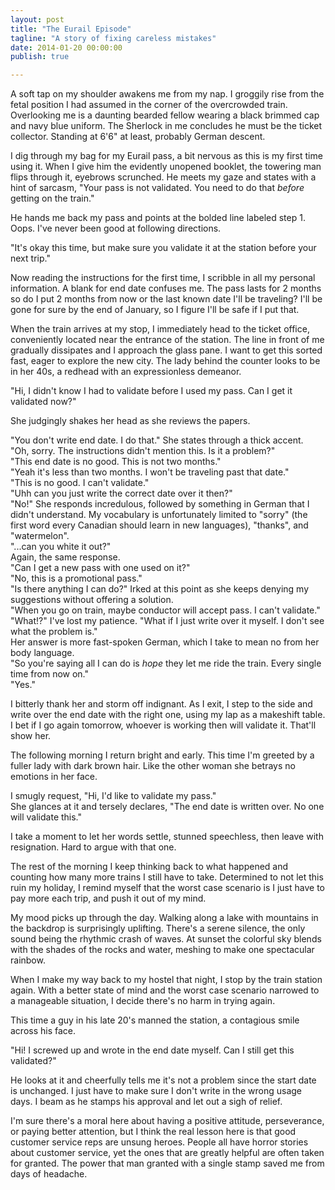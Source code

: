 ```yaml
---
layout: post
title: "The Eurail Episode"
tagline: "A story of fixing careless mistakes"
date: 2014-01-20 00:00:00
publish: true

---
```


A soft tap on my shoulder awakens me from my nap. I groggily rise from the fetal 
position I had assumed in the corner of the overcrowded train. Overlooking me is 
a daunting bearded fellow wearing a black brimmed cap and navy blue uniform. The 
Sherlock in me concludes he must be the ticket collector. Standing at 6'6" at 
least, probably German descent.

I dig through my bag for my Eurail pass, a bit nervous as this is my first time 
using it. When I give him the evidently unopened booklet, the towering man flips 
through it, eyebrows scrunched. He meets my gaze and states with a hint of 
sarcasm, "Your pass is not validated. You need to do that _before_ getting on 
the train."

He hands me back my pass and points at the bolded line labeled step 1. Oops. 
I've never been good at following directions.

"It's okay this time, but make sure you validate it at the station before your 
next trip."

Now reading the instructions for the first time, I scribble in all my personal 
information. A blank for end date confuses me. The pass lasts for 2 months so do 
I put 2 months from now or the last known date I'll be traveling? I'll be gone 
for sure by the end of January, so I figure I'll be safe if I put that.

When the train arrives at my stop, I immediately head to the ticket office, 
conveniently located near the entrance of the station. The line in front of me 
gradually dissipates and I approach the glass pane. I want to get this sorted 
fast, eager to explore the new city. The lady behind the counter looks to be in 
her 40s, a redhead with an expressionless demeanor.

"Hi, I didn't know I had to validate before I used my pass. Can I get it 
validated now?"

She judgingly shakes her head as she reviews the papers.

"You don't write end date. I do that." She states through a thick accent.  
"Oh, sorry. The instructions didn't mention this. Is it a problem?"  
"This end date is no good. This is not two months."  
"Yeah it's less than two months. I won't be traveling past that date."  
"This is no good. I can't validate."  
"Uhh can you just write the correct date over it then?"  
"No!" She responds incredulous, followed by something in German that I didn't 
understand. My vocabulary is unfortunately limited to "sorry" (the first word 
every Canadian should learn in new languages), "thanks", and "watermelon".  
"...can you white it out?"  
Again, the same response.  
"Can I get a new pass with one used on it?"  
"No, this is a promotional pass."  
"Is there anything I can do?" Irked at this point as she keeps denying my 
suggestions without offering a solution.  
"When you go on train, maybe conductor will accept pass. I can't validate."  
"What!?" I've lost my patience. "What if I just write over it myself. I don't 
see what the problem is."  
Her answer is more fast-spoken German, which I take to mean no from her body 
language.  
"So you're saying all I can do is _hope_ they let me ride the train.  Every 
single time from now on."  
"Yes."

I bitterly thank her and storm off indignant. As I exit, I step to the side and 
write over the end date with the right one, using my lap as a makeshift table. I 
bet if I go again tomorrow, whoever is working then will validate it. That'll 
show her.

The following morning I return bright and early. This time I'm greeted by a 
fuller lady with dark brown hair. Like the other woman she betrays no emotions 
in her face.

I smugly request, "Hi, I'd like to validate my pass."  
She glances at it and tersely declares, "The end date is written over. No one 
will validate this."

I take a moment to let her words settle, stunned speechless, then leave with 
resignation.  Hard to argue with that one.

The rest of the morning I keep thinking back to what happened and counting how 
many more trains I still have to take. Determined to not let this ruin my 
holiday, I remind myself that the worst case scenario is I just have to pay more 
each trip, and push it out of my mind.

My mood picks up through the day. Walking along a lake with mountains in the 
backdrop is surprisingly uplifting. There's a serene silence, the only sound 
being the rhythmic crash of waves. At sunset the colorful sky blends with the 
shades of the rocks and water, meshing to make one spectacular rainbow.

When I make my way back to my hostel that night, I stop by the train station 
again. With a better state of mind and the worst case scenario narrowed to a 
manageable situation, I decide there's no harm in trying again.

This time a guy in his late 20's manned the station, a contagious smile across 
his face.

"Hi! I screwed up and wrote in the end date myself. Can I still get this 
validated?"

He looks at it and cheerfully tells me it's not a problem since the start date 
is unchanged. I just have to make sure I don't write in the wrong usage days.
I beam as he stamps his approval and let out a sigh of relief.

I'm sure there's a moral here about having a positive attitude, perseverance, or 
paying better attention, but I think the real lesson here is that good customer 
service reps are unsung heroes. People all have horror stories about customer 
service, yet the ones that are greatly helpful are often taken for granted. The 
power that man granted with a single stamp saved me from days of headache.

